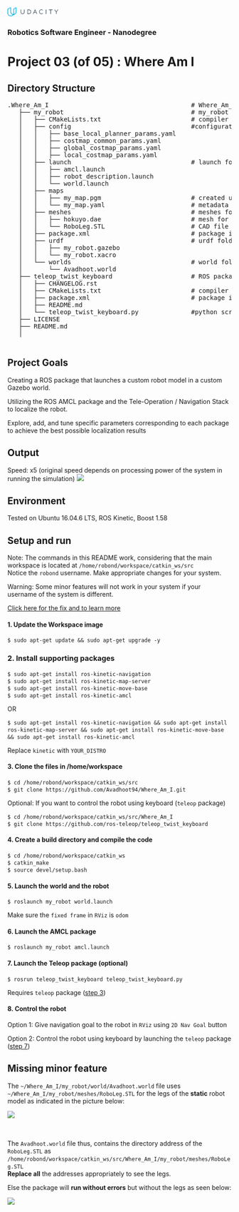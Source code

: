 <img src="udacity_banner.jpg" height ="20">

### Robotics Software Engineer - Nanodegree

# Project 03 (of 05) : Where Am I
## Directory Structure
<pre>
.Where_Am_I                                      # Where_Am_I project
   ├── my_robot                                  # my_robot package
   │   ├── CMakeLists.txt                        # compiler instructions
   │   ├── config                                #configuration files for move_base package
   │   │   ├── base_local_planner_params.yaml
   │   │   ├── costmap_common_params.yaml
   │   │   ├── global_costmap_params.yaml
   │   │   ├── local_costmap_params.yaml
   │   ├── launch                                # launch folder for launch files 
   │   │   ├── amcl.launch
   │   │   ├── robot_description.launch
   │   │   └── world.launch
   │   ├── maps
   │   │   ├── my_map.pgm                        # created using ROS package: <a href="https://github.com/udacity/pgm_map_creator" title="pgm_map_creator">pgm_map_creator</a> 
   │   │   └── my_map.yaml                       # metadata about the map
   │   ├── meshes                                # meshes folder for sensors and model
   │   │   ├── hokuyo.dae                        # mesh for laser scanner
   │   │   └── RoboLeg.STL                       # CAD file of Robot's leg (made in SolidWorks)
   │   ├── package.xml                           # package info
   │   ├── urdf                                  # urdf folder for xarco files
   │   │   ├── my_robot.gazebo
   │   │   └── my_robot.xacro
   │   └── worlds                                # world folder for world files
   │       └── Avadhoot.world
   ├── teleop_twist_keyboard                     # ROS package
   │   ├── CHANGELOG.rst
   │   ├── CMakeLists.txt                        # compiler instructions
   │   ├── package.xml                           # package info
   │   ├── README.md
   │   └── teleop_twist_keyboard.py              #python script for controlling robot
   ├── LICENSE
   ├── README.md
   │
   
</pre>

## Project Goals
Creating a ROS package that launches a custom robot model in a custom Gazebo world.

Utilizing the ROS AMCL package and the Tele-Operation / Navigation Stack to localize the robot.

Explore, add, and tune specific parameters corresponding to each package to achieve the best possible localization results

## Output 
Speed: x5 (original speed depends on processing power of the system in running the simulation)
![](output/output_gif.gif)
## Environment
Tested on Ubuntu 16.04.6 LTS, ROS Kinetic, Boost 1.58

## Setup and run
Note: The commands in this README work, considering that the main workspace is located at ```/home/robond/workspace/catkin_ws/src```      
      Notice the ```robond``` username. Make appropriate changes for your system.
      
Warning: Some minor features will not work in your system if your username of the system is different.

[Click here for the fix and to learn more](#Missing-minor-feature)
#### 1. Update the Workspace image
```
$ sudo apt-get update && sudo apt-get upgrade -y 
```
### 2. Install supporting packages
```
$ sudo apt-get install ros-kinetic-navigation
$ sudo apt-get install ros-kinetic-map-server
$ sudo apt-get install ros-kinetic-move-base
$ sudo apt-get install ros-kinetic-amcl
```

OR

```
$ sudo apt-get install ros-kinetic-navigation && sudo apt-get install ros-kinetic-map-server && sudo apt-get install ros-kinetic-move-base && sudo apt-get install ros-kinetic-amcl
```
Replace ```kinetic``` with ```YOUR_DISTRO```
#### 3. Clone the files in /home/workspace
```
$ cd /home/robond/workspace/catkin_ws/src
$ git clone https://github.com/Avadhoot94/Where_Am_I.git
```

Optional: If you want to control the robot using keyboard (```teleop``` package)
```
$ cd /home/robond/workspace/catkin_ws/src/Where_Am_I
$ git clone https://github.com/ros-teleop/teleop_twist_keyboard
```
#### 4. Create a build directory and compile the code
```
$ cd /home/robond/workspace/catkin_ws
$ catkin_make
$ source devel/setup.bash
````
#### 5. Launch the world and the robot
```
$ roslaunch my_robot world.launch
```
Make sure the ```fixed frame``` in ```RViz``` is ```odom```
       
#### 6. Launch the AMCL package 
```
$ roslaunch my_robot amcl.launch
```
#### 7. Launch the Teleop package (optional)
```
$ rosrun teleop_twist_keyboard teleop_twist_keyboard.py
```
Requires ```teleop``` package ([step 3](#3-clone-the-files-in-homeworkspace))

#### 8. Control the robot
Option 1:
Give navigation goal to the robot in ```RViz``` using ```2D Nav Goal``` button

Option 2:
Control the robot using keyboard by launching the ```teleop``` package ([step 7](#7-Launch-the-Teleop-package-optional))

## Missing minor feature
The ```~/Where_Am_I/my_robot/world/Avadhoot.world``` file uses ```~/Where_Am_I/my_robot/meshes/RoboLeg.STL``` for the legs of the **static** robot model as indicated in the picture below:

<img src="output/Reference_roboleg.PNG" width="500" >

<p>&nbsp;</p>

The ```Avadhoot.world``` file thus, contains the directory address of the ```RoboLeg.STL``` as ```/home/robond/workspace/catkin_ws/src/Where_Am_I/my_robot/meshes/RoboLeg.STL```<br/> **Replace all** the addresses appropriately to see the legs. 

Else the package will **run without errors** but without the legs as seen below:

<img src="output/Reference_roboleg_error.PNG" width="500" >
